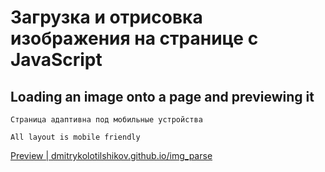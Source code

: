 # Загрузка и отрисовка изображения на странице с JavaScript

## Loading an image onto a page and previewing it

```
Страница адаптивна под мобильные устройства
``` 
```
All layout is mobile friendly
``` 


[Preview | dmitrykolotilshikov.github.io/img_parse](https://dmitrykolotilshikov.github.io/img_parse/)